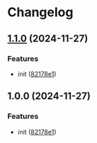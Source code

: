 # Changelog

## [1.1.0](https://github.com/reggi/ts-starter/compare/v1.0.0...v1.1.0) (2024-11-27)


### Features

* init ([82178e1](https://github.com/reggi/ts-starter/commit/82178e10bba716c9bc326c3f834fc15f021c190a))

## 1.0.0 (2024-11-27)


### Features

* init ([82178e1](https://github.com/reggi/ts-starter/commit/82178e10bba716c9bc326c3f834fc15f021c190a))
